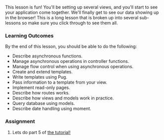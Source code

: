 This lesson is fun! You'll be setting up several views, and you'll start to see your application come together. We'll finally get to see our data showing up in the browser!  This is a long lesson that is broken up into several sub-lessons so make sure you click through to see them all.

### Learning Outcomes
By the end of this lesson, you should be able to do the following:

- Describe asynchronous functions.
- Manage asynchronous operations in controller functions.
- Manage flow control when using asynchronous operations.
- Create and extend templates.
- Write templates using Pug.
- Pass information to a template from your view.
- Implement read-only pages.
- Describe how routes works.
- Describe how views and models work in practice.
- Query database using models.
- Describe date handling using moment.

### Assignment

<div class="lesson-content__panel" markdown="1">

1. Lets do part 5 of [the tutorial!](https://developer.mozilla.org/en-US/docs/Learn/Server-side/Express_Nodejs/Displaying_data)
</div>

